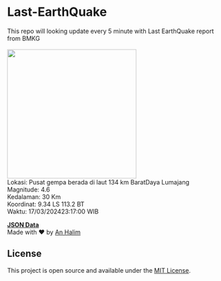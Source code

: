 # Last-EarthQuake
This repo will looking update every 5 minute with Last EarthQuake report from BMKG
<br>
<br>
<img src="https://static.bmkg.go.id/20240317231700.mmi.jpg" width="300"/>
<br>
Lokasi: Pusat gempa berada di laut 134 km BaratDaya Lumajang <br>
Magnitude: 4.6 <br>
Kedalaman: 30 Km <br>
Koordinat: 9.34 LS 113.2 BT <br>
Waktu: 17/03/202423:17:00 WIB <br>

<a href="./data/data.json">**JSON Data**</a>
<br>
Made with ❤️ by <a href="https://github.com/an-halim">An Halim</a>
## License

This project is open source and available under the [MIT License](LICENSE).
